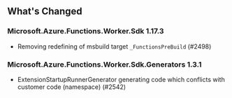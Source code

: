 ## What's Changed

<!-- Please add your release notes in the following format:
- My change description (#PR/#issue)
-->

### Microsoft.Azure.Functions.Worker.Sdk 1.17.3

- Removing redefining of msbuild target `_FunctionsPreBuild` (#2498)

### Microsoft.Azure.Functions.Worker.Sdk.Generators 1.3.1

- ExtensionStartupRunnerGenerator generating code which conflicts with customer code (namespace) (#2542)

